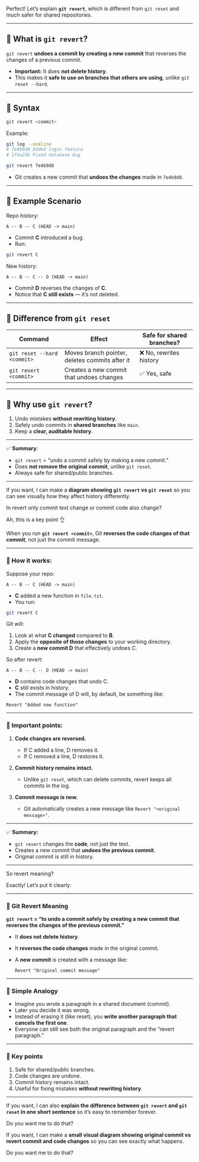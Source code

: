 Perfect! Let’s explain **`git revert`**, which is different from `git reset` and much safer for shared repositories.

---

## 🔹 What is `git revert`?

`git revert` **undoes a commit by creating a new commit** that reverses the changes of a previous commit.

* **Important:** It does **not delete history**.
* This makes it **safe to use on branches that others are using**, unlike `git reset --hard`.

---

## 🔹 Syntax

```bash
git revert <commit>
```

Example:

```bash
git log --oneline
# 7e4b9d8 Added login feature
# 1f4a23b Fixed database bug

git revert 7e4b9d8
```

* Git creates a new commit that **undoes the changes** made in `7e4b9d8`.

---

## 🔹 Example Scenario

Repo history:

```
A -- B -- C (HEAD -> main)
```

* Commit **C** introduced a bug.
* Run:

```bash
git revert C
```

New history:

```
A -- B -- C -- D (HEAD -> main)
```

* Commit **D** reverses the changes of **C**.
* Notice that **C still exists** — it’s not deleted.

---

## 🔹 Difference from `git reset`

| Command                     | Effect                                         | Safe for shared branches? |
| --------------------------- | ---------------------------------------------- | ------------------------- |
| `git reset --hard <commit>` | Moves branch pointer, deletes commits after it | ❌ No, rewrites history    |
| `git revert <commit>`       | Creates a new commit that undoes changes       | ✅ Yes, safe               |

---

## 🔹 Why use `git revert`?

1. Undo mistakes **without rewriting history**.
2. Safely undo commits in **shared branches** like `main`.
3. Keep a **clear, auditable history**.

---

✅ **Summary**:

* `git revert` = “undo a commit safely by making a new commit.”
* Does **not remove the original commit**, unlike `git reset`.
* Always safe for shared/public branches.

---

If you want, I can make a **diagram showing `git revert` vs `git reset`** so you can see visually how they affect history differently.




In revert only commit text change or commit code also change?

Ah, this is a key point 👌

When you run **`git revert <commit>`**, Git **reverses the code changes of that commit**, not just the commit message.

---

### 🔹 How it works:

Suppose your repo:

```
A -- B -- C (HEAD -> main)
```

* **C** added a new function in `file.txt`.
* You run:

```bash
git revert C
```

Git will:

1. Look at what **C changed** compared to **B**.
2. Apply the **opposite of those changes** to your working directory.
3. Create a **new commit D** that effectively undoes C.

So after revert:

```
A -- B -- C -- D (HEAD -> main)
```

* **D** contains code changes that undo C.
* **C** still exists in history.
* The commit message of D will, by default, be something like:

```
Revert "Added new function"
```

---

### 🔹 Important points:

1. **Code changes are reversed.**

   * If C added a line, D removes it.
   * If C removed a line, D restores it.

2. **Commit history remains intact.**

   * Unlike `git reset`, which can delete commits, revert keeps all commits in the log.

3. **Commit message is new.**

   * Git automatically creates a new message like `Revert "<original message>"`.

---

✅ **Summary:**

* `git revert` changes the **code**, not just the text.
* Creates a new commit that **undoes the previous commit**.
* Original commit is still in history.

---



So revert meaning?


Exactly! Let’s put it clearly:

---

### 🔹 Git Revert Meaning

**`git revert` = “to undo a commit safely by creating a new commit that reverses the changes of the previous commit.”**

* It **does not delete history**.
* It **reverses the code changes** made in the original commit.
* A **new commit** is created with a message like:

  ```
  Revert "Original commit message"
  ```

---

### 🔹 Simple Analogy

* Imagine you wrote a paragraph in a shared document (commit).
* Later you decide it was wrong.
* Instead of erasing it (like reset), you **write another paragraph that cancels the first one**.
* Everyone can still see both the original paragraph and the “revert paragraph.”

---

### 🔹 Key points

1. Safe for shared/public branches.
2. Code changes are undone.
3. Commit history remains intact.
4. Useful for fixing mistakes **without rewriting history**.

---

If you want, I can also **explain the difference between `git revert` and `git reset` in one short sentence** so it’s easy to remember forever.

Do you want me to do that?



If you want, I can make a **small visual diagram showing original commit vs revert commit and code changes** so you can see exactly what happens.

Do you want me to do that?

